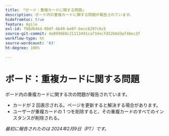 ```yaml
---
title: 「ボード：重複カードに関する問題」
description: ボード内の重複カードに関する問題が報告されています。
hidefromtoc: true
feature: Agile
exl-id: f08d6464-99df-4b49-be0f-becc8297c6c5
source-git-commit: 4e899660c21113491caf34ecfd52b6d3af48ec3f
workflow-type: ht
source-wordcount: '63'
ht-degree: 100%

---
```


# ボード：重複カードに関する問題

<!--

>[!NOTE]
>
>This issue was fixed on May 2, 2024.

-->

ボード内の重複カードに関する次の問題が報告されています。

* カードが 2 回表示される。ページを更新すると解決する場合があります。
* ユーザーが重複カードの 1 つを削除すると、その重複カードのすべてのインスタンスが削除される。

_最初に報告されたのは 2024年2月9日（PT）です。_
